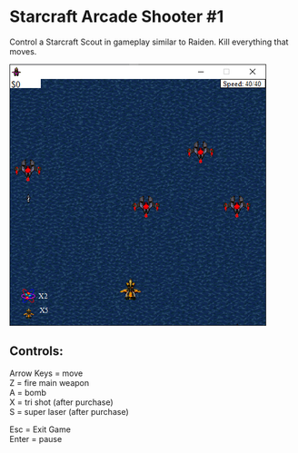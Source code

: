 # Starcraft Arcade Shooter #1

Control a Starcraft Scout in gameplay similar to Raiden. Kill everything that moves.

![Screenshot](https://github.com/timeblade0/starcraft_arcade_shooter/blob/SCAS-GM5/screenshot.png)

Controls:  
-------------------------  
Arrow Keys = move  
Z = fire main weapon  
A = bomb  
X = tri shot (after purchase)  
S = super laser (after purchase)  

Esc = Exit Game  
Enter = pause  

